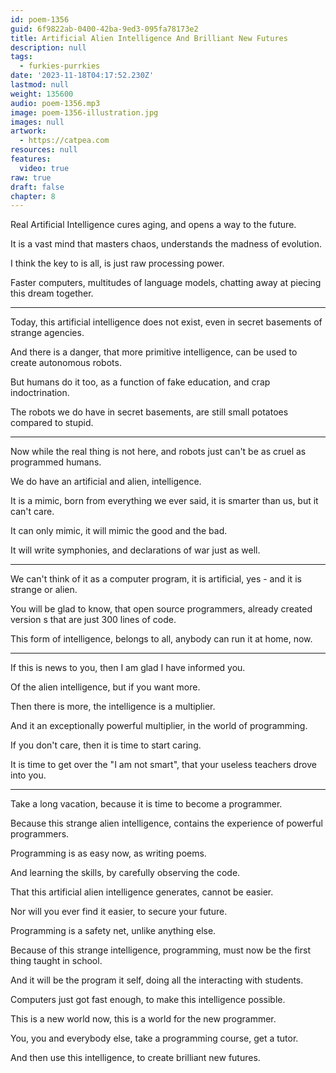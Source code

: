 ```yaml
---
id: poem-1356
guid: 6f9822ab-0400-42ba-9ed3-095fa78173e2
title: Artificial Alien Intelligence And Brilliant New Futures
description: null
tags:
  - furkies-purrkies
date: '2023-11-18T04:17:52.230Z'
lastmod: null
weight: 135600
audio: poem-1356.mp3
image: poem-1356-illustration.jpg
images: null
artwork:
  - https://catpea.com
resources: null
features:
  video: true
raw: true
draft: false
chapter: 8
---
```


Real Artificial Intelligence cures aging,
and opens a way to the future.

It is a vast mind that masters chaos,
understands the madness of evolution.

I think the key to is all,
is just raw processing power.

Faster computers, multitudes of language models,
chatting away at piecing this dream together.

---

Today, this artificial intelligence does not exist,
even in secret basements of strange agencies.

And there is a danger, that more primitive intelligence,
can be used to create autonomous robots.

But humans do it too,
as a function of fake education, and crap indoctrination.

The robots we do have in secret basements,
are still small potatoes compared to stupid.

---

Now while the real thing is not here,
and robots just can't be as cruel as programmed humans.

We do have an artificial and alien,
intelligence.

It is a mimic, born from everything we ever said,
it is smarter than us, but it can't care.

It can only mimic,
it will mimic the good and the bad.

It will write symphonies,
and declarations of war just as well.

---

We can't think of it as a computer program,
it is artificial, yes - and it is strange or alien.

You will be glad to know, that open source programmers,
already created version s that are just 300 lines of code.

This form of intelligence, belongs to all,
anybody can run it at home, now.

---

If this is news to you,
then I am glad I have informed you.

Of the alien intelligence,
but if you want more.

Then there is more,
the intelligence is a multiplier.

And it an exceptionally powerful multiplier,
in the world of programming.

If you don't care,
then it is time to start caring.

It is time to get over the "I am not smart",
that your useless teachers drove into you.

---

Take a long vacation,
because it is time to become a programmer.

Because this strange alien intelligence,
contains the experience of powerful programmers.

Programming is as easy now,
as writing poems.

And learning the skills,
by carefully observing the code.

That this artificial alien intelligence generates,
cannot be easier.

Nor will you ever find it easier,
to secure your future.

Programming is a safety net,
unlike anything else.

Because of this strange intelligence,
programming, must now be the first thing taught in school.

And it will be the program it self,
doing all the interacting with students.

Computers just got fast enough,
to make this intelligence possible.

This is a new world now,
this is a world for the new programmer.

You, you and everybody else,
take a programming course, get a tutor.

And then use this intelligence,
to create brilliant new futures.
